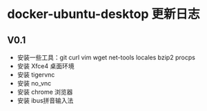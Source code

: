 # docker-ubuntu-desktop 更新日志

## V0.1

- 安装一些工具：git curl vim wget net-tools locales bzip2 procps
- 安装 Xfce4 桌面环境
- 安装 tigervnc
- 安装 no_vnc
- 安装 chrome 浏览器
- 安装 ibus拼音输入法